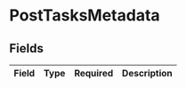 # PostTasksMetadata


## Fields

| Field       | Type        | Required    | Description |
| ----------- | ----------- | ----------- | ----------- |